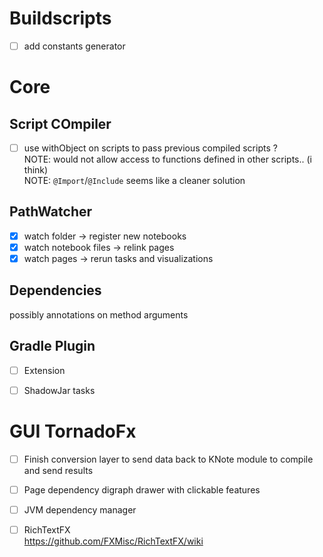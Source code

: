 # Buildscripts

- [ ] add constants generator

# Core

## Script COmpiler

- [ ] use withObject on scripts to pass previous compiled scripts ?  
  NOTE: would not allow access to functions defined in other scripts.. (i think)  
  NOTE: `@Import`/`@Include` seems like a cleaner solution

## PathWatcher

- [x] watch folder -> register new notebooks
- [x] watch notebook files -> relink pages
- [x] watch pages -> rerun tasks and visualizations

## Dependencies

possibly annotations on method arguments

## Gradle Plugin

- [ ] Extension
- [ ] ShadowJar tasks


# GUI TornadoFx

- [ ] Finish conversion layer to send data back to KNote module to compile and send results
- [ ] Page dependency digraph drawer with clickable features
- [ ] JVM dependency manager

- [ ] RichTextFX  
      https://github.com/FXMisc/RichTextFX/wiki
